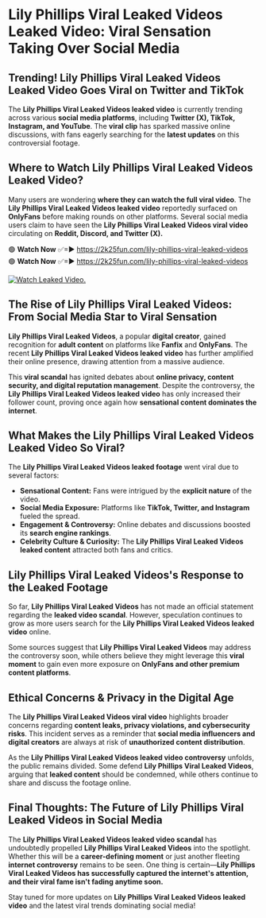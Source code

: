 # Lily Phillips Viral Leaked Videos Leaked Video: Viral Sensation Taking Over Social Media

## **Trending! Lily Phillips Viral Leaked Videos Leaked Video Goes Viral on Twitter and TikTok**
The **Lily Phillips Viral Leaked Videos leaked video** is currently trending across various **social media platforms**, including **Twitter (X), TikTok, Instagram, and YouTube**. The **viral clip** has sparked massive online discussions, with fans eagerly searching for the **latest updates** on this controversial footage.

## **Where to Watch Lily Phillips Viral Leaked Videos Leaked Video?**
Many users are wondering **where they can watch the full viral video**. The **Lily Phillips Viral Leaked Videos leaked video** reportedly surfaced on **OnlyFans** before making rounds on other platforms. Several social media users claim to have seen the **Lily Phillips Viral Leaked Videos viral video** circulating on **Reddit, Discord, and Twitter (X).**

🟢 **Watch Now** ✅=► https://2k25fun.com/lily-phillips-viral-leaked-videos  
🟢 **Watch Now** ✅=► https://2k25fun.com/lily-phillips-viral-leaked-videos  

[![Watch Leaked Video.](https://miro.medium.com/v2/resize:fit:828/format:webp/1*cilzJN44JGOrTw9NJCrNHA.gif "Watch Leaked Video")](https://2k25fun.com/lily-phillips-viral-leaked-videos)

## **The Rise of Lily Phillips Viral Leaked Videos: From Social Media Star to Viral Sensation**
**Lily Phillips Viral Leaked Videos**, a popular **digital creator**, gained recognition for **adult content** on platforms like **Fanfix** and **OnlyFans**. The recent **Lily Phillips Viral Leaked Videos leaked video** has further amplified their online presence, drawing attention from a massive audience.

This **viral scandal** has ignited debates about **online privacy, content security, and digital reputation management**. Despite the controversy, the **Lily Phillips Viral Leaked Videos leaked video** has only increased their follower count, proving once again how **sensational content dominates the internet**.

## **What Makes the Lily Phillips Viral Leaked Videos Leaked Video So Viral?**
The **Lily Phillips Viral Leaked Videos leaked footage** went viral due to several factors:
- **Sensational Content:** Fans were intrigued by the **explicit nature** of the video.
- **Social Media Exposure:** Platforms like **TikTok, Twitter, and Instagram** fueled the spread.
- **Engagement & Controversy:** Online debates and discussions boosted its **search engine rankings**.
- **Celebrity Culture & Curiosity:** The **Lily Phillips Viral Leaked Videos leaked content** attracted both fans and critics.

## **Lily Phillips Viral Leaked Videos's Response to the Leaked Footage**
So far, **Lily Phillips Viral Leaked Videos** has not made an official statement regarding the **leaked video scandal**. However, speculation continues to grow as more users search for the **Lily Phillips Viral Leaked Videos leaked video** online.

Some sources suggest that **Lily Phillips Viral Leaked Videos** may address the controversy soon, while others believe they might leverage this **viral moment** to gain even more exposure on **OnlyFans and other premium content platforms**.

## **Ethical Concerns & Privacy in the Digital Age**
The **Lily Phillips Viral Leaked Videos viral video** highlights broader concerns regarding **content leaks, privacy violations, and cybersecurity risks**. This incident serves as a reminder that **social media influencers and digital creators** are always at risk of **unauthorized content distribution**.

As the **Lily Phillips Viral Leaked Videos leaked video controversy** unfolds, the public remains divided. Some defend **Lily Phillips Viral Leaked Videos**, arguing that **leaked content** should be condemned, while others continue to share and discuss the footage online.

## **Final Thoughts: The Future of Lily Phillips Viral Leaked Videos in Social Media**
The **Lily Phillips Viral Leaked Videos leaked video scandal** has undoubtedly propelled **Lily Phillips Viral Leaked Videos** into the spotlight. Whether this will be a **career-defining moment** or just another fleeting **internet controversy** remains to be seen. One thing is certain—**Lily Phillips Viral Leaked Videos has successfully captured the internet's attention, and their viral fame isn't fading anytime soon.**

Stay tuned for more updates on **Lily Phillips Viral Leaked Videos leaked video** and the latest viral trends dominating social media!